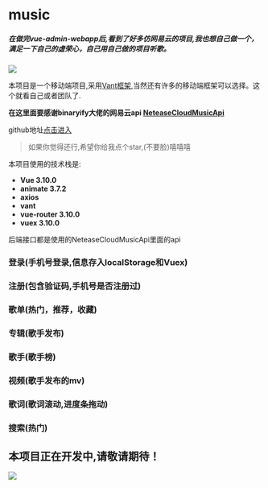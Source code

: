 # music

##### 在做完vue-admin-webapp后,看到了好多仿网易云的项目,我也想自己做一个，满足一下自己的虚荣心，自己用自己做的项目听歌。

![](https://blog-1259178461.cos.ap-chengdu.myqcloud.com/vue-music/pkq.png)

本项目是一个移动端项目,采用[Vant框架](https://youzan.github.io/vant/#/zh-CN/intro),当然还有许多的移动端框架可以选择。这个就看自己或者团队了.

**在这里面要感谢binaryify大佬的网易云api                 [NeteaseCloudMusicApi](https://github.com/Binaryify/NeteaseCloudMusicApi)**

github地址[点击进入](https://github.com/yqxshiki/music)
>如果你觉得还行,希望你给我点个star,(不要脸)嘻嘻嘻

本项目使用的技术栈是:

* **Vue 3.10.0**
* **animate 3.7.2**
* **axios**
* **vant**
* **vue-router 3.10.0**
* **vuex 3.10.0**

后端接口都是使用的NeteaseCloudMusicApi里面的api

### 登录(手机号登录,信息存入localStorage和Vuex)

### 注册(包含验证码,手机号是否注册过)

### 歌单(热门，推荐，收藏)

### 专辑(歌手发布)

### 歌手(歌手榜)

### 视频(歌手发布的mv)

### 歌词(歌词滚动,进度条拖动)

### 搜索(热门)


## **本项目正在开发中,请敬请期待！**

![](https://blog-1259178461.cos.ap-chengdu.myqcloud.com/vue-music/pkq.jpeg)